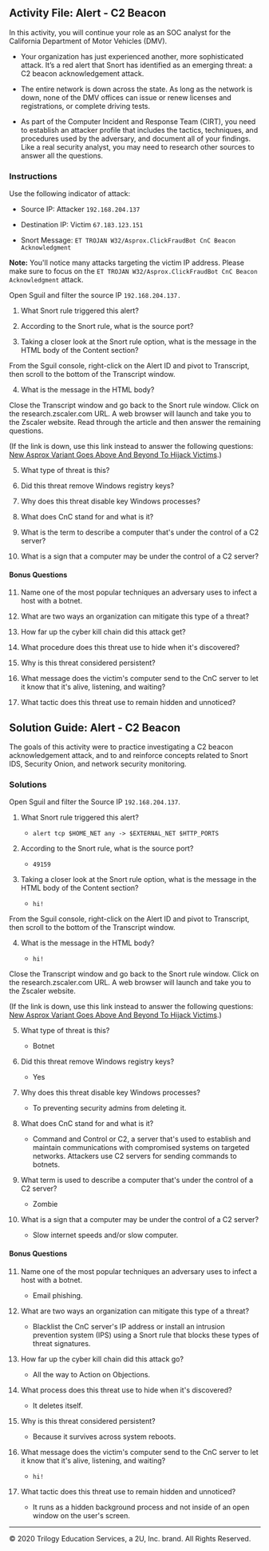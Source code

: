 ## Activity File: Alert - C2 Beacon

In this activity, you will continue your role as an SOC analyst for the California Department of Motor Vehicles (DMV).

- Your organization has just experienced another, more sophisticated attack. It’s a red alert that Snort has identified as an emerging threat: a C2 beacon acknowledgement attack.

- The entire network is down across the state. As long as the network is down, none of the DMV offices can issue or renew licenses and registrations, or complete driving tests.

- As part of the Computer Incident and Response Team (CIRT), you need to establish an attacker profile that includes the tactics, techniques, and procedures used by the adversary, and document all of your findings. Like a real security analyst, you may need to research other sources to answer all the questions.  

### Instructions

Use the following indicator of attack:

- Source IP: Attacker `192.168.204.137`

- Destination IP: Victim `67.183.123.151`

- Snort Message: `ET TROJAN W32/Asprox.ClickFraudBot CnC Beacon Acknowledgment`

**Note:** You'll notice many attacks targeting the victim IP address. Please make sure to focus on the `ET TROJAN W32/Asprox.ClickFraudBot CnC Beacon Acknowledgment` attack.

Open Sguil and filter the source IP `192.168.204.137.`

1. What Snort rule triggered this alert?

2. According to the Snort rule, what is the source port?

3. Taking a closer look at the Snort rule option, what is the message in the HTML body of the Content section?

From the Sguil console, right-click on the Alert ID and pivot to Transcript, then scroll to the bottom of the Transcript window.  

4. What is the message in the HTML body?

Close the Transcript window and go back to the Snort rule window. Click on the research.zscaler.com URL. A web browser will launch and take you to the Zscaler website. Read through the article and then answer the remaining questions.  

 (If the link is down, use this link instead to answer the following questions: [New Asprox Variant Goes Above And Beyond To Hijack Victims](https://www.zscaler.com/blogs/research/new-asprox-variant-goes-above-and-beyond-hijack-victims).)

5. What type of threat is this?

6. Did this threat remove Windows registry keys?

7. Why does this threat disable key Windows processes?

8. What does CnC stand for and what is it?

9. What is the term to describe a computer that's under the control of a C2 server?

10. What is a sign that a computer may be under the control of a C2 server?

#### Bonus Questions

11. Name one of the most popular techniques an adversary uses to infect a host with a botnet.

12. What are two ways an organization can mitigate this type of a threat?

13. How far up the cyber kill chain did this attack get?

14. What procedure does this threat use to hide when it's discovered?

15. Why is this threat considered persistent?

16. What message does the victim's computer send to the CnC server to let it know that it's alive, listening, and waiting?

17. What tactic does this threat use to remain hidden and unnoticed?

## Solution Guide: Alert - C2 Beacon

The goals of this activity were to practice investigating a C2 beacon acknowledgement attack, and to and reinforce concepts related to Snort IDS, Security Onion, and network security monitoring.

### Solutions

Open Sguil and filter the Source IP `192.168.204.137`.

1. What Snort rule triggered this alert?

    - `alert tcp $HOME_NET any -> $EXTERNAL_NET $HTTP_PORTS`

2. According to the Snort rule, what is the source port?

     - `49159`

3. Taking a closer look at the Snort rule option, what is the message in the HTML body of the Content section?

    - `hi!`

From the Sguil console, right-click on the Alert ID and pivot to Transcript, then scroll to the bottom of the Transcript window.

4. What is the message in the HTML body?

    - `hi!`

Close the Transcript window and go back to the Snort rule window. Click on the research.zscaler.com URL. A web browser will launch and take you to the Zscaler website.  

 (If the link is down, use this link instead to answer the following questions: [New Asprox Variant Goes Above And Beyond To Hijack Victims](https://www.zscaler.com/blogs/research/new-asprox-variant-goes-above-and-beyond-hijack-victims).)

5. What type of threat is this?

    -  Botnet

6. Did this threat remove Windows registry keys?

    - Yes

7. Why does this threat disable key Windows processes?

    - To preventing security admins from deleting it.

8. What does CnC stand for and what is it?

    - Command and Control or C2, a server that's used to establish and maintain communications with compromised systems on targeted networks. Attackers use C2 servers for sending commands to botnets.

9. What term is used to describe a computer that's under the control of a C2 server?

    - Zombie 

10. What is a sign that a computer may be under the control of a C2 server?

    - Slow internet speeds and/or slow computer.

#### Bonus Questions

11. Name one of the most popular techniques an adversary uses to infect a host with a botnet.

    - Email phishing.

12. What are two ways an organization can mitigate this type of a threat?

    - Blacklist the CnC server's IP address or install an intrusion prevention system (IPS) using a Snort rule that blocks these types of threat signatures.

13. How far up the cyber kill chain did this attack go?

    - All the way to Action on Objections.

14. What process does this threat use to hide when it's discovered?

    - It deletes itself.

15. Why is this threat considered persistent?

    - Because it survives across system reboots.

16. What message does the victim's computer send to the CnC server to let it know that it's alive, listening, and waiting?

    - `hi!`

17. What tactic does this threat use to remain hidden and unnoticed?

    - It runs as a hidden background process and not inside of an open window on the user's screen.

---

© 2020 Trilogy Education Services, a 2U, Inc. brand. All Rights Reserved.